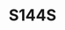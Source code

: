 ---
title: S144S
github: https://github.com/S144S
mode: dark
transition: 3s
archetype:
  - Little Bit of Everything
---